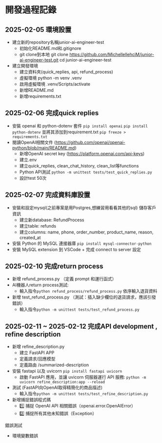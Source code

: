  # 開發過程記錄

## 2025-02-05 環境設置
- 建立新的repository名稱junior-ai-engineer-test
    - 初始化README.md和.gitignore
    - git clone到本地 git clone https://github.com/MichellellehciM/junior-ai-engineer-test.git
    cd junior-ai-engineer-test
- 建立開發環境
    - 建立資料夾(quick_replies, api, refund_process)
    - 虛擬環境 python -m venv .venv
    - 啟用虛擬環境 .venv/Scripts/activate 
    - 新增README.md
    - 新增requirements.txt

## 2025-02-06 完成quick replies
- 安裝 openai 和 python-dotenv 套件  `pip install openai`  `pip install python-dotenv` 並將其添加到requirement.txt `pip freeze > requirements.txt`
- 閱讀OpenAI相關文件 (https://github.com/openai/openai-python/blob/main/README.md)
    - 新增OpenAI secret key (https://platform.openai.com/api-keys)
    - 建立.env
    - 建立quick_replies, clean_chat_history, clean_list等functions
    - Python API測試 `python -m unittest tests/test_quick_replies.py`
    - 設計test 50次
## 2025-02-07 完成資料庫設置
- 安裝和設定mysql(之前專案是用Postgres,想練習用看看其他的sql) 儲存客戶資訊
    - 建立新database: RefundProcess
    - 建立table: refunds
    - 建立columns: name, phone, order_number, product_name, reason, created_at
- 安裝 Python 的 MySQL 連接器庫 `pip install mysql-connector-python`
- 安裝 MySQL extension 到 VSCode + 完成 connect to server 設定
## 2025-02-10 完成return process
- 新增 refund_process.py （定義 prompt 和運行函式）
- AI機器人return process測試: 
    - 輸入指令`python refund_process/refund_process.py` 依序輸入退貨資料
- 新增 test_refund_process.py （測試：插入缺少欄位的退貨請求，應該引發錯誤）
    - 輸入指令`python -m unittest tests/test_refund_process.py`

## 2025-02-11 ~ 2025-02-12 完成API development  , refine description
- 新增 refine_description.py 
    - 建立 FastAPI APP 
    - 定義請求/回應模型
    - 定義路由 /summarized-description
- 安裝 fastapi 以及 uvicorn `pip install fastapi uvicorn`
    - 啟動 FastAPI 應用，並讓 uvicorn 伺服器運行 API 服務: `python -m uvicorn refine_description:app --reload`
- 測試 (FastAPI向OpenAI取得精簡化的商品描述)
    - 輸入指令`python -m unittest tests/test_refine_description.py`
- 新增捕捉錯誤程式碼
    - 1️⃣ 捕捉 OpenAI API 相關錯誤（openai.error.OpenAIError）
    - 2️⃣ 捕捉所有其他未知錯誤（Exception）


錯誤測試
- 環境變數錯誤